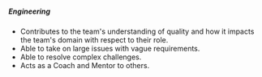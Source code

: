##### Engineering

* Contributes to the team's understanding of quality and how it impacts the team's domain with respect to their role.
* Able to take on large issues with vague requirements.
* Able to resolve complex challenges.
* Acts as a Coach and Mentor to others.
